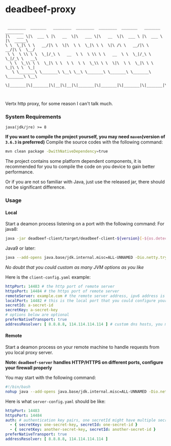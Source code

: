 # deadbeef-proxy

```text

 ________  _______   ________  ________  ________  _______   _______   ________ 
|\   ___ \|\  ___ \ |\   __  \|\   ___ \|\   __  \|\  ___ \ |\  ___ \ |\  _____\
\ \  \_|\ \ \   __/|\ \  \|\  \ \  \_|\ \ \  \|\ /\ \   __/|\ \   __/|\ \  \__/ 
 \ \  \ \\ \ \  \_|/_\ \   __  \ \  \ \\ \ \   __  \ \  \_|/_\ \  \_|/_\ \   __\
  \ \  \_\\ \ \  \_|\ \ \  \ \  \ \  \_\\ \ \  \|\  \ \  \_|\ \ \  \_|\ \ \  \_|
   \ \_______\ \_______\ \__\ \__\ \_______\ \_______\ \_______\ \_______\ \__\ 
    \|_______|\|_______|\|__|\|__|\|_______|\|_______|\|_______|\|_______|\|__| 
                                                                                
                                                                                                                                                       
```

Vertx http proxy, for some reason I can't talk much.

### System Requirements

`java(jdk/jre) >= 8`

**If you want to compile the project yourself, you may need `maven`(version of `3.6.3` is preferred)**
Compile the source codes with the following command:

```bash
mvn clean package -DwithNativeDependency=true
```

The project contains some platform dependent components, it is recommended for you to compile the code on you device to
gain better performance.

Or if you are not so familiar with Java, just use the released jar, there should not be significant difference.

### Usage

#### Local

Start a deamon process listening on a port with the following command:
For java8:

```bash
java -jar deadbeef-client/target/deadbeef-client-${version}[-${os.detected.classifier}].jar --config client-config.yaml
```

Java9 or later:

```bash
java --add-opens java.base/jdk.internal.misc=ALL-UNNAMED -Dio.netty.tryReflectionSetAccessible=true -jar deadbeef-client/target/deadbeef-client-${version}[-${os.detected.classifier}].jar --config client-config.yaml
```

*No doubt that you could custom as many JVM options as you like*

Here is the `client-config.yaml` example:

```yaml
httpPort: 14483 # the http port of remote server
httpsPort: 14484 # the https port of remote server
remoteServer: example.com # the remote server address, ipv6 address is supported if your machine has access to ipv6 network
localPort: 14482 # this is the local port that you could configure your browser proxy to
secretId: a-secret-id
secretKey: a-secret-key
# options below are optional
preferNativeTransport: true
addressResolver: [ 8.8.8.8, 114.114.114.114 ] # custom dns hosts, you may just keep it empty
```

#### Remote

Start a deamon process on your remote machine to handle requests from you local proxy server.

**Note: `deadbeef-server` handles HTTP/HTTPS on different ports, configure your firewall properly**

You may start with the following command:

```bash
#!/bin/bash
nohup java --add-opens java.base/jdk.internal.misc=ALL-UNNAMED -Dio.netty.tryReflectionSetAccessible=true -jar deadbeef-server/target/deadbeef-server-${version}[-${os.detected.classifier}].jar -c server-config.yaml > run.log 2>&1 & echo $! > pid.file
```

Here is what `server-config.yaml` should be like:

```yaml
httpPort: 14483
httpsPort: 14484
auth: # authentication key pairs, one secretId might have multiple secretKeys
  - { secretKey: one-secret-key, secretId: one-secret-id }
  - { secretKey: another-secret-key, secretId: another-secret-id }
preferNativeTransport: true
addressResolver: [ 8.8.8.8, 114.114.114.114 ]
```
